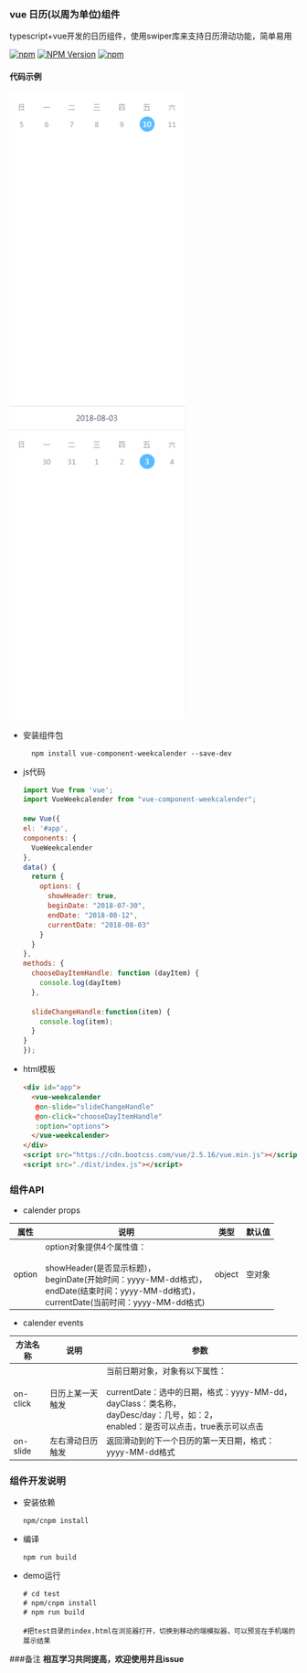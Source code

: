 ### vue 日历(以周为单位)组件

typescript+vue开发的日历组件，使用swiper库来支持日历滑动功能，简单易用

[![npm](https://img.shields.io/npm/l/vue-component-weekcalender.svg)](LICENSE)
[![NPM Version](https://img.shields.io/npm/v/vue-component-weekcalender.svg)](https://www.npmjs.com/package/vue-component-weekcalender)
[![npm](https://img.shields.io/npm/dt/vue-component-weekcalender.svg)](https://www.npmjs.com/package/vue-component-weekcalender)

#### 代码示例

![image](https://github.com/ljcheibao/vue-component-weekcalender/blob/master/images/one.png)
![image](https://github.com/ljcheibao/vue-component-weekcalender/blob/master/images/two.png)

- 安装组件包
  ```
    npm install vue-component-weekcalender --save-dev
  ```

- js代码

  ```js
  import Vue from 'vue';
  import VueWeekcalender from "vue-component-weekcalender";

  new Vue({
  el: '#app',
  components: {
    VueWeekcalender
  },
  data() {
    return {
      options: {
        showHeader: true,
        beginDate: "2018-07-30",
        endDate: "2018-08-12",
        currentDate: "2018-08-03"
      }
    }
  },
  methods: {
    chooseDayItemHandle: function (dayItem) {
      console.log(dayItem)
    },

    slideChangeHandle:function(item) {
      console.log(item);
    }
  }
  });
  ```

- html模板

  ```html
  <div id="app">
    <vue-weekcalender 
     @on-slide="slideChangeHandle"
     @on-click="chooseDayItemHandle"
     :option="options">
    </vue-weekcalender>
  </div>
  <script src="https://cdn.bootcss.com/vue/2.5.16/vue.min.js"></script>
  <script src="./dist/index.js"></script>
  ```

### 组件API

- calender props

| 属性     | 说明                                       | 类型     | 默认值  |
| ------ | ---------------------------------------- | ------ | ---- |
| option | option对象提供4个属性值：<br><br>showHeader(是否显示标题)，<br>beginDate(开始时间：yyyy-MM-dd格式)，<br>endDate(结束时间：yyyy-MM-dd格式)，<br>currentDate(当前时间：yyyy-MM-dd格式) | object | 空对象  |


- calender  events

| 方法名称     | 说明       | 参数                                |
| -------- | -------- | --------------------------------- |
| on-click | 日历上某一天触发 | 当前日期对象，对象有以下属性：<br><br>currentDate：选中的日期，格式：yyyy-MM-dd，<br>dayClass：类名称，<br>dayDesc/day：几号，如：2，<br>enabled：是否可以点击，true表示可以点击                            |
| on-slide | 左右滑动日历触发 | 返回滑动到的下一个日历的第一天日期，格式：yyyy-MM-dd格式 |



### 组件开发说明

- 安装依赖

  ```
  npm/cnpm install
  ```

- 编译

  ```
  npm run build
  ```

- demo运行

  ```
  # cd test
  # npm/cnpm install
  # npm run build

  #把test目录的index.html在浏览器打开，切换到移动的端模拟器，可以预览在手机端的展示结果
  ```

 ###备注
 **相互学习共同提高，欢迎使用并且issue**
